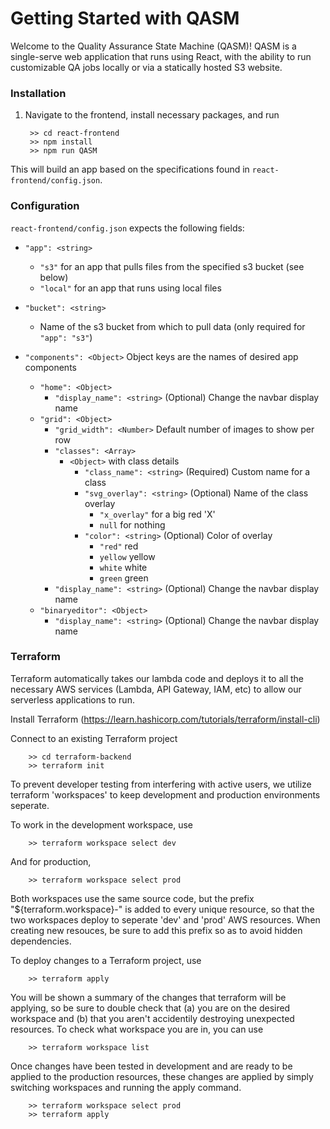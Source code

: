 # Getting Started with QASM

Welcome to the Quality Assurance State Machine (QASM)! QASM is a single-serve web application that runs
using React, with the ability to run customizable QA jobs locally or via a statically hosted S3 website.  

### Installation 

1) Navigate to the frontend, install necessary packages, and run

        >> cd react-frontend
        >> npm install 
        >> npm run QASM

This will build an app based on the specifications found in ``react-frontend/config.json``.

### Configuration

``react-frontend/config.json`` expects the following fields:

- ``"app": <string>``
    - ``"s3"`` for an app that pulls files from the specified s3 bucket (see below)
    - ``"local"`` for an app that runs using local files

- ``"bucket": <string>``
    - Name of the s3 bucket from which to pull data (only required for ``"app": "s3"``)

- ``"components": <Object>`` Object keys are the names of desired app components
    - ``"home": <Object>``
        - ``"display_name": <string>`` (Optional) Change the navbar display name
    - ``"grid": <Object>``
        - ``"grid_width": <Number>`` Default number of images to show per row
        - ``"classes": <Array>``
            - ``<Object>`` with class details
                - ``"class_name": <string>`` (Required) Custom name for a class
                - ``"svg_overlay": <string>`` (Optional) Name of the class overlay
                    - ``"x_overlay"`` for a big red 'X'
                    - ``null`` for nothing
                - ``"color": <string>`` (Optional) Color of overlay
                    - ``"red"`` red
                    - ``yellow`` yellow
                    - ``white`` white
                    - ``green`` green
        - ``"display_name": <string>`` (Optional) Change the navbar display name
    - ``"binaryeditor": <Object>``
        - ``"display_name": <string>`` (Optional) Change the navbar display name

### Terraform
Terraform automatically takes our lambda code and deploys it to all the necessary AWS services (Lambda, API Gateway, IAM, etc) to allow our serverless applications to run.

Install Terraform (https://learn.hashicorp.com/tutorials/terraform/install-cli)

Connect to an existing Terraform project

        >> cd terraform-backend
        >> terraform init

To prevent developer testing from interfering with active users, we utilize terraform 'workspaces' to keep development and production environments seperate.

To work in the development workspace, use

        >> terraform workspace select dev

And for production,

        >> terraform workspace select prod

Both workspaces use the same source code, but the prefix "${terraform.workspace}-" is added to every unique resource, so that the two workspaces deploy to seperate 'dev' and 'prod' AWS resources. When creating new resouces, be sure to add this prefix so as to avoid hidden dependencies.


To deploy changes to a Terraform project, use

        >> terraform apply

You will be shown a summary of the changes that terraform will be applying, so be sure to double check that (a) you are on the desired workspace and (b) that you aren't accidentily destroying unexpected resources. To check what workspace you are in, you can use 

        >> terraform workspace list


Once changes have been tested in development and are ready to be applied to the production resources, these changes are applied by simply switching workspaces and running the apply command. 

        >> terraform workspace select prod
        >> terraform apply
